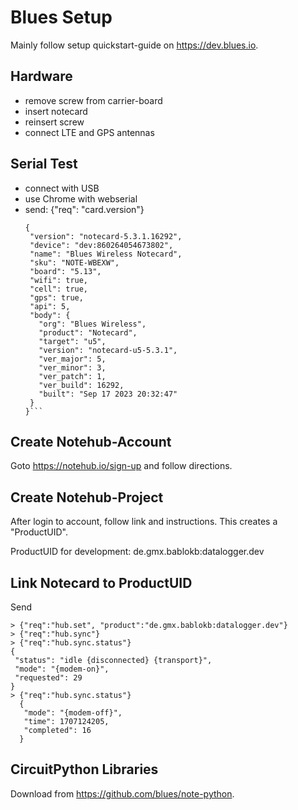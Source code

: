 Blues Setup
===========

Mainly follow setup quickstart-guide on <https://dev.blues.io>.

Hardware
--------

  - remove screw from carrier-board
  - insert notecard
  - reinsert screw
  - connect LTE and GPS antennas


Serial Test
-----------

  - connect with USB
  - use Chrome with webserial
  - send: {"req": "card.version"}
    ```> {"req":"card.version"}
    {
     "version": "notecard-5.3.1.16292",
     "device": "dev:860264054673802",
     "name": "Blues Wireless Notecard",
     "sku": "NOTE-WBEXW",
     "board": "5.13",
     "wifi": true,
     "cell": true,
     "gps": true,
     "api": 5,
     "body": {
       "org": "Blues Wireless",
       "product": "Notecard",
       "target": "u5",
       "version": "notecard-u5-5.3.1",
       "ver_major": 5,
       "ver_minor": 3,
       "ver_patch": 1,
       "ver_build": 16292,
       "built": "Sep 17 2023 20:32:47"
     }
    }```

Create Notehub-Account
----------------------

Goto <https://notehub.io/sign-up> and follow directions.


Create Notehub-Project
----------------------

After login to account, follow link and instructions.
This creates a "ProductUID".

ProductUID for development: de.gmx.bablokb:datalogger.dev

Link Notecard to ProductUID
---------------------------

Send

    > {"req":"hub.set", "product":"de.gmx.bablokb:datalogger.dev"}
    > {"req":"hub.sync"}
    > {"req":"hub.sync.status"}
    {
     "status": "idle {disconnected} {transport}",
     "mode": "{modem-on}",
     "requested": 29
    }
    > {"req":"hub.sync.status"}
      {
       "mode": "{modem-off}",
       "time": 1707124205,
       "completed": 16
      }


CircuitPython Libraries
-----------------------

Download from <https://github.com/blues/note-python>.
